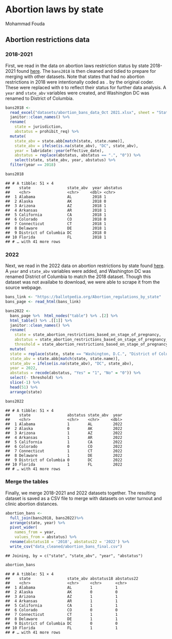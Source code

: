 Abortion laws by state
================
Mohammad Fouda

## Abortion restrictions data

### 2018-2021

First, we read in the data on abortion laws restriction status by state
2018-2021 found [here](https://lawatlas.org/datasets/abortion-bans). The
`bans2018` is then cleaned and tidied to prepare for merging with other
datasets. Note that states that had no abortion restrictions in 2018
were intentionally coded as `.` by the original coder. These were
replaced with `0` to reflect their status for further data analysis. A
`year` and `state_abv` variables were created, and Washington DC was
renamed to District of Columbia.

``` r
bans2018 <-
  read_excel("datasets/abortion_bans_data_Oct 2021.xlsx", sheet = "Statistical Data", range = "A1:H127") %>% 
  janitor::clean_names() %>% 
  rename(
    state = jurisdiction,
    abstatus = prohibit_req) %>% 
  mutate(
    state_abv = state.abb[match(state, state.name)],
    state_abv = ifelse(is.na(state_abv), "DC", state_abv),
    year = lubridate::year(effective_date),
    abstatus = replace(abstatus, abstatus == ".", "0")) %>% 
    select(state, state_abv, year, abstatus) %>% 
  filter(year == 2018)

bans2018
```

    ## # A tibble: 51 × 4
    ##    state                state_abv  year abstatus
    ##    <chr>                <chr>     <dbl> <chr>   
    ##  1 Alabama              AL         2018 1       
    ##  2 Alaska               AK         2018 0       
    ##  3 Arizona              AZ         2018 1       
    ##  4 Arkansas             AR         2018 1       
    ##  5 California           CA         2018 1       
    ##  6 Colorado             CO         2018 0       
    ##  7 Connecticut          CT         2018 1       
    ##  8 Delaware             DE         2018 1       
    ##  9 District of Columbia DC         2018 0       
    ## 10 Florida              FL         2018 1       
    ## # … with 41 more rows

### 2022

Next, we read in the 2022 data on abortion restrictions by state found
[here](https://ballotpedia.org/Abortion_regulations_by_state). A `year`
and `state_abv` variables were added, and Washington DC was renamed
District of Columbia to match the 2018 dataset. Though this dataset was
not availabe to download, we were able to scrape it from the source
webpage.

``` r
bans_link <- "https://ballotpedia.org/Abortion_regulations_by_state"
bans_page <- read_html(bans_link)

bans2022 <- 
  bans_page %>%  html_nodes("table") %>% .[2] %>% 
  html_table() %>% .[[1]] %>% 
  janitor::clean_names() %>% 
  rename(
    state = state_abortion_restrictions_based_on_stage_of_pregnancy,
    abstatus = state_abortion_restrictions_based_on_stage_of_pregnancy_2,
    threshold = state_abortion_restrictions_based_on_stage_of_pregnancy_3) %>% 
  mutate(
  state = replace(state, state == "Washington, D.C.", "District of Columbia"),
  state_abv = state.abb[match(state, state.name)],
  state_abv = ifelse(is.na(state_abv), "DC", state_abv),
  year = 2022,
  abstatus = recode(abstatus, "Yes" = "1", "No" = "0")) %>% 
  select(- threshold) %>% 
  slice(-1) %>% 
  head(51) %>% 
  arrange(state) 

bans2022
```

    ## # A tibble: 51 × 4
    ##    state                abstatus state_abv  year
    ##    <chr>                <chr>    <chr>     <dbl>
    ##  1 Alabama              1        AL         2022
    ##  2 Alaska               0        AK         2022
    ##  3 Arizona              1        AZ         2022
    ##  4 Arkansas             1        AR         2022
    ##  5 California           1        CA         2022
    ##  6 Colorado             0        CO         2022
    ##  7 Connecticut          1        CT         2022
    ##  8 Delaware             1        DE         2022
    ##  9 District of Columbia 0        DC         2022
    ## 10 Florida              1        FL         2022
    ## # … with 41 more rows

### Merge the tables

Finally, we merge 2018-2021 and 2022 datasets together. The resulting
dataset is saved as a CSV file to merge with datasets on voter turnout
and clinic abortion distances.

``` r
abortion_bans <-
  full_join(bans2018, bans2022)%>% 
  arrange(state, year) %>% 
  pivot_wider(
    names_from = year,
    values_from = abstatus) %>% 
  rename(abstatus18 = '2018', abstatus22 = '2022') %>% 
  write_csv("data_cleaned/abortion_bans_final.csv")
```

    ## Joining, by = c("state", "state_abv", "year", "abstatus")

``` r
abortion_bans
```

    ## # A tibble: 51 × 4
    ##    state                state_abv abstatus18 abstatus22
    ##    <chr>                <chr>     <chr>      <chr>     
    ##  1 Alabama              AL        1          1         
    ##  2 Alaska               AK        0          0         
    ##  3 Arizona              AZ        1          1         
    ##  4 Arkansas             AR        1          1         
    ##  5 California           CA        1          1         
    ##  6 Colorado             CO        0          0         
    ##  7 Connecticut          CT        1          1         
    ##  8 Delaware             DE        1          1         
    ##  9 District of Columbia DC        0          0         
    ## 10 Florida              FL        1          1         
    ## # … with 41 more rows
